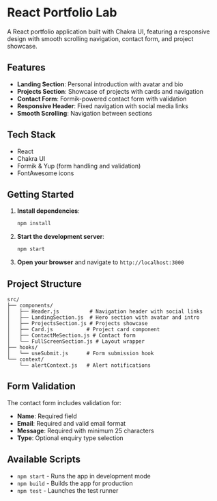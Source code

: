 # React Portfolio Lab

A React portfolio application built with Chakra UI, featuring a responsive design with smooth scrolling navigation, contact form, and project showcase.

## Features

- **Landing Section**: Personal introduction with avatar and bio
- **Projects Section**: Showcase of projects with cards and navigation
- **Contact Form**: Formik-powered contact form with validation
- **Responsive Header**: Fixed navigation with social media links
- **Smooth Scrolling**: Navigation between sections

## Tech Stack

- React
- Chakra UI
- Formik & Yup (form handling and validation)
- FontAwesome icons

## Getting Started

1. **Install dependencies**:
   ```bash
   npm install
   ```

2. **Start the development server**:
   ```bash
   npm start
   ```

3. **Open your browser** and navigate to `http://localhost:3000`

## Project Structure

```
src/
├── components/
│   ├── Header.js          # Navigation header with social links
│   ├── LandingSection.js  # Hero section with avatar and intro
│   ├── ProjectsSection.js # Projects showcase
│   ├── Card.js           # Project card component
│   ├── ContactMeSection.js # Contact form
│   └── FullScreenSection.js # Layout wrapper
├── hooks/
│   └── useSubmit.js      # Form submission hook
└── context/
    └── alertContext.js   # Alert notifications
```

## Form Validation

The contact form includes validation for:
- **Name**: Required field
- **Email**: Required and valid email format
- **Message**: Required with minimum 25 characters
- **Type**: Optional enquiry type selection

## Available Scripts

- `npm start` - Runs the app in development mode
- `npm build` - Builds the app for production
- `npm test` - Launches the test runner